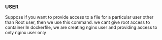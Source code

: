 ### USER

Suppose if you want to provide access to a file for a particular user other than Root user, then we use this command.
we cant give root access to container
In dockerfile, we are creating nginx user and providing access to only nginx user only